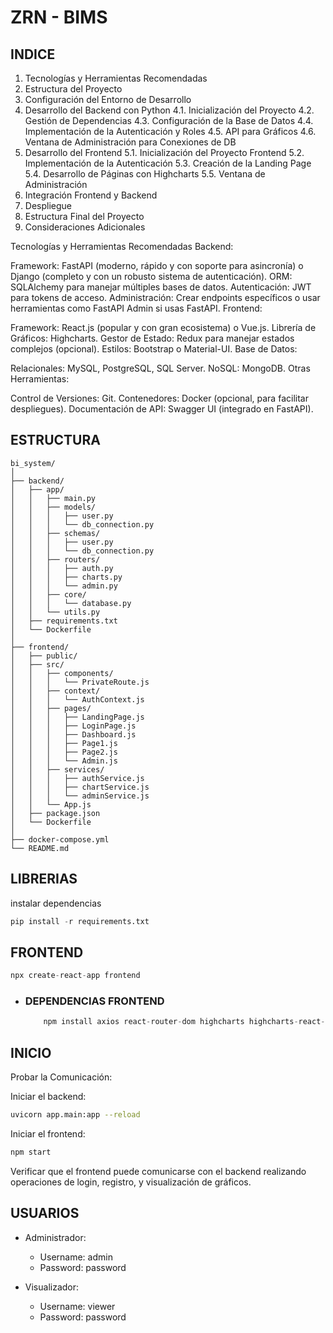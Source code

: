 # ZRN - BIMS

## INDICE

1. Tecnologías y Herramientas Recomendadas
2. Estructura del Proyecto
3. Configuración del Entorno de Desarrollo
4. Desarrollo del Backend con Python
    4.1. Inicialización del Proyecto
    4.2. Gestión de Dependencias
    4.3. Configuración de la Base de Datos
    4.4. Implementación de la Autenticación y Roles
    4.5. API para Gráficos
    4.6. Ventana de Administración para Conexiones de DB
5. Desarrollo del Frontend
    5.1. Inicialización del Proyecto Frontend
    5.2. Implementación de la Autenticación
    5.3. Creación de la Landing Page
    5.4. Desarrollo de Páginas con Highcharts
    5.5. Ventana de Administración
6. Integración Frontend y Backend
7. Despliegue
8. Estructura Final del Proyecto
9. Consideraciones Adicionales


Tecnologías y Herramientas Recomendadas
Backend:

Framework: FastAPI (moderno, rápido y con soporte para asincronía) o Django (completo y con un robusto sistema de autenticación).
ORM: SQLAlchemy para manejar múltiples bases de datos.
Autenticación: JWT para tokens de acceso.
Administración: Crear endpoints específicos o usar herramientas como FastAPI Admin si usas FastAPI.
Frontend:

Framework: React.js (popular y con gran ecosistema) o Vue.js.
Librería de Gráficos: Highcharts.
Gestor de Estado: Redux para manejar estados complejos (opcional).
Estilos: Bootstrap o Material-UI.
Base de Datos:

Relacionales: MySQL, PostgreSQL, SQL Server.
NoSQL: MongoDB.
Otras Herramientas:

Control de Versiones: Git.
Contenedores: Docker (opcional, para facilitar despliegues).
Documentación de API: Swagger UI (integrado en FastAPI).


## ESTRUCTURA

```text
bi_system/
│
├── backend/
│   ├── app/
│   │   ├── main.py
│   │   ├── models/
│   │   │   ├── user.py
│   │   │   └── db_connection.py
│   │   ├── schemas/
│   │   │   ├── user.py
│   │   │   └── db_connection.py
│   │   ├── routers/
│   │   │   ├── auth.py
│   │   │   ├── charts.py
│   │   │   └── admin.py
│   │   ├── core/
│   │   │   └── database.py
│   │   └── utils.py
│   ├── requirements.txt
│   └── Dockerfile
│
├── frontend/
│   ├── public/
│   ├── src/
│   │   ├── components/
│   │   │   └── PrivateRoute.js
│   │   ├── context/
│   │   │   └── AuthContext.js
│   │   ├── pages/
│   │   │   ├── LandingPage.js
│   │   │   ├── LoginPage.js
│   │   │   ├── Dashboard.js
│   │   │   ├── Page1.js
│   │   │   ├── Page2.js
│   │   │   └── Admin.js
│   │   ├── services/
│   │   │   ├── authService.js
│   │   │   ├── chartService.js
│   │   │   └── adminService.js
│   │   └── App.js
│   ├── package.json
│   └── Dockerfile
│
├── docker-compose.yml
└── README.md

```
## LIBRERIAS

instalar dependencias

```python
pip install -r requirements.txt
```

## FRONTEND

```js
npx create-react-app frontend
```
- ### DEPENDENCIAS FRONTEND

    ```js
        npm install axios react-router-dom highcharts highcharts-react-official jwt-decode
    ```

## INICIO

Probar la Comunicación:

Iniciar el backend:

```bash
uvicorn app.main:app --reload
```
Iniciar el frontend:
```bash
npm start
```
Verificar que el frontend puede comunicarse con el backend realizando operaciones de login, registro, y visualización de gráficos.

## USUARIOS

- Administrador:

    - Username: admin
    - Password: password

- Visualizador:

    - Username: viewer
    - Password: password
